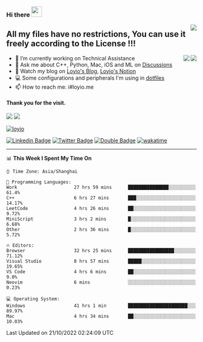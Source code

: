 <h3 align="left">Hi there <img src="https://media.giphy.com/media/hvRJCLFzcasrR4ia7z/giphy.gif" width="28"></h3>
<a align="right" href="https://github.com/loyio/loyio/blob/master/STAR/README.md"><img align="right" src="https://img.shields.io/badge/LOYIO-STAR-green" /></a>

## All my files have no restrictions, You can use it freely according to the License !!!

<a href="https://github.com/loyio#gh-light-mode-only">
     <img align="right"  src="https://loy-readme.vercel.app/api/top-langs/?username=loyio&langs_count=6&hide=css,html,jupyter%20notebook" />
</a>

<a href="https://github.com/loyio#gh-dark-mode-only">
  <img align="right"  src="https://loy-readme.vercel.app/api/top-langs/?username=loyio&langs_count=6&theme=slateorange&hide=css,html,jupyter%20notebook" />
</a>



- 🔭 I’m currently working on Technical Assistance
- 💬 Ask me about C++, Python, Mac, iOS and ML on [Discussions](https://github.com/loyio/blog/discussions)
- 📔 Watch my blog on [Loyio's Blog](https://loyio.me), [Loyio's Notion](https://loyio.notion.site/loyio/Loyio-s-Dashboard-2f56bd29222a445ea9d9e8802a1ac83b)
- 💻 Some configurations and peripherals I'm using in [dotfiles](https://github.com/loyio/dotfiles)
- 📫 How to reach me: i#loyio.me


#### Thank you for the visit.
<img src="http://profile-counter.glitch.me/loyio/count.svg" />

<img src="https://loy-readme.vercel.app/api?username=loyio&show_icons=true&hide=stars&include_all_commits=true&hide_title=true&theme=slateorange" />

     

[![loyio](https://github-profile-trophy.vercel.app/?username=loyio&theme=onedark&column=4)](https://github.com/loyio)

[![Linkedin Badge](https://img.shields.io/badge/-@loyio-0077b5?style=flat-square&logo=Linkedin&logoColor=white&labelColor=0077b5&link=https://www.linkedin.com/in/loyio-hex-363172158/)](https://www.linkedin.com/in/loyio-hex-363172158/)
[![Twitter Badge](https://img.shields.io/badge/-@loyiome-1ca0f1?style=flat-square&labelColor=1ca0f1&logo=twitter&logoColor=white&link=https://twitter.com/loyiome)](https://twitter.com/loyiome)
[![Double Badge](https://img.shields.io/badge/@loyio-007722?style=flat&logo=Douban&logoColor=white)](https://www.douban.com/people/susmote)
[![wakatime](https://wakatime.com/badge/user/c0ddc104-5a20-41d1-ab9a-c4d9ea20a4d9.svg)](https://wakatime.com/@c0ddc104-5a20-41d1-ab9a-c4d9ea20a4d9)

-------
<!--START_SECTION:waka-->
📊 **This Week I Spent My Time On** 

```text
⌚︎ Time Zone: Asia/Shanghai

💬 Programming Languages: 
Work                     27 hrs 59 mins      ███████████████░░░░░░░░░░   61.4% 
C++                      6 hrs 27 mins       ███░░░░░░░░░░░░░░░░░░░░░░   14.17% 
LeetCode                 4 hrs 26 mins       ██░░░░░░░░░░░░░░░░░░░░░░░   9.72% 
MiniScript               3 hrs 2 mins        █░░░░░░░░░░░░░░░░░░░░░░░░   6.68% 
Other                    2 hrs 36 mins       █░░░░░░░░░░░░░░░░░░░░░░░░   5.72%

🔥 Editors: 
Browser                  32 hrs 25 mins      █████████████████░░░░░░░░   71.12% 
Visual Studio            8 hrs 57 mins       █████░░░░░░░░░░░░░░░░░░░░   19.65% 
VS Code                  4 hrs 6 mins        ██░░░░░░░░░░░░░░░░░░░░░░░   9.0% 
Neovim                   6 mins              ░░░░░░░░░░░░░░░░░░░░░░░░░   0.23%

💻 Operating System: 
Windows                  41 hrs 1 min        ██████████████████████░░░   89.97% 
Mac                      4 hrs 34 mins       ██░░░░░░░░░░░░░░░░░░░░░░░   10.03%

```


 Last Updated on 21/10/2022 02:24:09 UTC
<!--END_SECTION:waka-->
